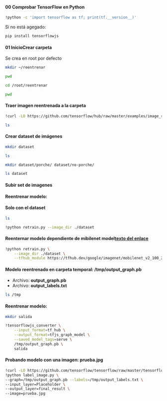 #### 00 Comprobar TensorFlow en Python
```bash
!python -c 'import tensorflow as tf; print(tf.__version__)'
```
Si no está agegado:
```bash
pip install tensorflowjs
```
#### 01 InicioCrear carpeta 
Se crea en root por defecto
```bash
mkdir ~/reentrenar

pwd

cd /root/reentrenar

pwd
```
#### Traer imagen reentrenada a la carpeta
```bash
!curl -LO https://github.com/tensorflow/hub/raw/master/examples/image_retraining/retrain.py

ls
```
#### Crear dataset de imágenes
```bash
mkdir dataset

ls

mkdir dataset/porche/ dataset/no-porche/

ls dataset
```
#### Subir set de imagenes

#### Reentrenar modelo:

#### Solo con el dataset
```bash
ls

!python retrain.py --image_dir ./dataset
```
#### Reenternar modelo dependiente de mibilenet model[texto del enlace](https://)
```bash
!python retrain.py \
    --image_dir ./dataset \
    --tfhub_module https://tfhub.dev/google/imagenet/mobilenet_v2_100_224/feature_vector/2
```
#### Modelo reentrenado en carpeta temporal: /tmp/output_graph.pb
- Archivo: **output_graph.pb**
- Archivo: **output_labels.txt**

```bash
ls /tmp
```
#### Reentrenar modelo: 
```bash
mkdir salida

!tensorflowjs_converter \
    --input_format=tf_hub \
    --output_format=tfjs_graph_model \
    --saved_model_tags=serve \
    /tmp/output_graph.pb \
    salida
```
#### Probando modelo con una imagen: prueba.jpg
```bash
!curl -LO https://github.com/tensorflow/tensorflow/raw/master/tensorflow/examples/label_image/label_image.py
!python label_image.py \
--graph=/tmp/output_graph.pb --labels=/tmp/output_labels.txt \
--input_layer=Placeholder \
--output_layer=final_result \
--image=prueba.jpg
```